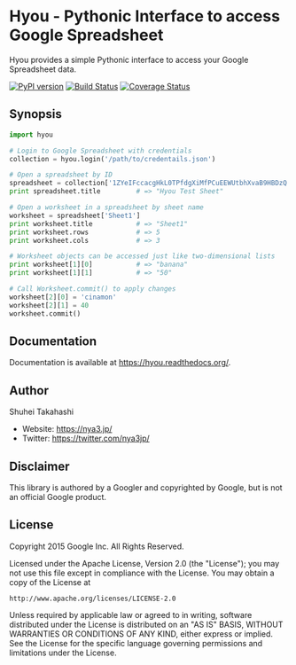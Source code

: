 Hyou - Pythonic Interface to access Google Spreadsheet
======================================================

Hyou provides a simple Pythonic interface to access your
Google Spreadsheet data.

[![PyPI version](https://badge.fury.io/py/hyou.svg)](http://badge.fury.io/py/hyou)
[![Build Status](https://travis-ci.org/google/hyou.svg)](https://travis-ci.org/google/hyou)
[![Coverage Status](https://coveralls.io/repos/google/hyou/badge.svg?branch=master&service=github)](https://coveralls.io/github/google/hyou?branch=master)


Synopsis
--------

```python
import hyou

# Login to Google Spreadsheet with credentials
collection = hyou.login('/path/to/credentails.json')

# Open a spreadsheet by ID
spreadsheet = collection['1ZYeIFccacgHkL0TPfdgXiMfPCuEEWUtbhXvaB9HBDzQ']
print spreadsheet.title         # => "Hyou Test Sheet"

# Open a worksheet in a spreadsheet by sheet name
worksheet = spreadsheet['Sheet1']
print worksheet.title           # => "Sheet1"
print worksheet.rows            # => 5
print worksheet.cols            # => 3

# Worksheet objects can be accessed just like two-dimensional lists
print worksheet[1][0]           # => "banana"
print worksheet[1][1]           # => "50"

# Call Worksheet.commit() to apply changes
worksheet[2][0] = 'cinamon'
worksheet[2][1] = 40
worksheet.commit()
```

Documentation
-------------

Documentation is available at https://hyou.readthedocs.org/.


Author
------

Shuhei Takahashi

- Website: https://nya3.jp/
- Twitter: https://twitter.com/nya3jp/


Disclaimer
----------

This library is authored by a Googler and copyrighted by Google, but
is not an official Google product.


License
-------

Copyright 2015 Google Inc. All Rights Reserved.

Licensed under the Apache License, Version 2.0 (the "License");
you may not use this file except in compliance with the License.
You may obtain a copy of the License at

    http://www.apache.org/licenses/LICENSE-2.0

Unless required by applicable law or agreed to in writing, software
distributed under the License is distributed on an "AS IS" BASIS,
WITHOUT WARRANTIES OR CONDITIONS OF ANY KIND, either express or implied.
See the License for the specific language governing permissions and
limitations under the License.
